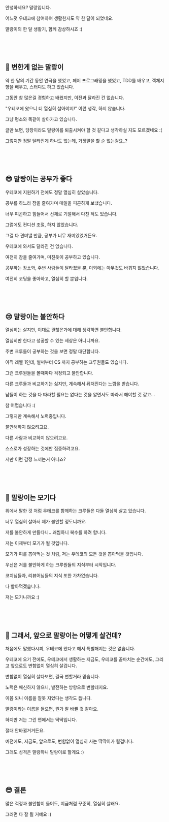 안녕하세요? 말랑입니다.

어느덧 우테코에 참여하여 생활한지도 약 한 달이 되었네요.

말랑이의 한 달 생활기, 함께 감상하시죠 :)

<br>
<br>
<br>

## 🙂 변한게 없는 말랑이

약 한 달의 기간 동안 연극을 했었고, 페어 프로그래밍을 했었고, TDD를 배우고, 객체지향을 배우고, 스터디도 하고 있습니다.

그동안 참 많은걸 경험하고 배웠지만, 이전과 달라진 건 없습니다.

"우테코에 왔으니 더 열심히 살아야지!" 이런 생각, 하지 않습니다.

그냥 평소와 똑같이 살아가고 있습니다.

글만 보면, 당장이라도 말랑이를 퇴출시켜야 할 것 같다고 생각하실 지도 모르겠네요 :(

그렇지만 정말 달라진게 하나도 없는데, 거짓말을 할 순 없는걸요..?

<br>
<br>
<br>

## 😎 말랑이는 공부가 좋다

우테코에 지원하기 전에도 정말 열심히 살았습니다.

공부를 하느라 잠을 줄여가며 매일을 피곤하게 보냈습니다.

너무 피곤하고 힘들어서 선체로 기절해서 다친 적도 있습니다.

그럼에도 컨디션 조절, 하지 않았습니다.

그걸 다 견뎌낼 만큼, 공부가 너무 재미있었거든요.

우테코에 와서도 달라진 건 없습니다.

여전히 잠을 줄여가며, 미친듯이 공부하고 있습니다.

공부하는 장소와, 주변 사람들이 달라졌을 뿐, 이외에는 아무것도 바뀌지 않았습니다.

여전히 코딩을 좋아하고, 열심히 할 뿐입니다.

<br>
<br>
<br>

## 😢 말랑이는 불안하다

열심히는 살지만, 이대로 괜찮은가에 대해 생각하면 불안합니다.

열심히만 한다고 성공할 수 있는 세상은 아니니까요.

주변 크루들이 공부하는 것을 보면 정말 대단합니다.

아직 레벨 1인데, 벌써부터 CS 까지 공부하는 크루원들도 있습니다.

그런 크루원들을 볼때마다 걱정되고 불안합니다.

다른 크루들과 비교하기는 싫지만, 계속해서 뒤처진다는 느낌을 받습니다.

남들이 하는 것을 다 따라할 필요는 없다는 것을 알면서도 따라서 해야할 것 같고...

참 어렵습니다 :(

그렇지만 계속해서 노력중입니다.

불안해하지 않으려고요.

다른 사람과 비교하지 않으려고요.

스스로가 성장하는 것에만 집중하려고요.

저만 이런 감정 느끼는거 아니죠?

<br>
<br>
<br>

## 🦟 말랑이는 모기다

위에서 말한 것 처럼 우테코를 함께하는 크루들은 다들 열심히 살고 있습니다.

너무 열심히 살아서 제가 불안할 정도니까요.

저를 불안하게 만들다니.. 괘씸하니 복수를 하려 합니다.

저는 이제부터 모기가 될 것입니다.

모기가 피를 뽑아먹는 것 처럼, 저는 우테코의 모든 것을 뽑아먹을 것입니다.

우선은 저를 불안하게 하는 크루원들의 지식부터 시작입니다.

코치님들과, 리뷰어님들의 지식 또한 가차없습니다.

다 빨아먹겠습니다.

저는 모기니까요 :)

<br>
<br>
<br>

## 🧐 그래서, 앞으로 말랑이는 어떻게 살건데?

처음에도 말했다시피, 우테코에 왔다고 해서 특별해지는 것은 없습니다.

우테코에 오기 전에도, 우테코에서 생활하는 지금도, 우테코를 끝마치는 순간에도, 그리고 앞으로도 변함없이 열심히 살겁니다.

변함없이 열심히 살다보면, 결국 변할거라 믿습니다.

노력은 배신하지 않으니, 발전하는 방향으로 변할테지요.

이쯤 되니 이름을 잘못 지었다는 생각도 듭니다.

말랑이라는 이름을 들으면, 뭔가 잘 바뀔 것 같아요.

하지만 저는 그런 면에서는 딱딱입니다.

절대 안바뀔거거든요.

예전에도, 지금도, 앞으로도, 변함없이 열심히 사는 딱딱이가 될겁니다.

그래도 성격은 말랑하니 말랑이로 할게요 :)

<br>
<br>
<br>

## 😎 결론

많은 걱정과 불안함이 들어도, 지금처럼 꾸준히, 열심히 살래요.

그러면 다 잘 될 거예요 :)

<br>
<br>
<br>
